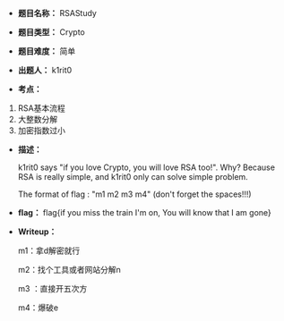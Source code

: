 * **题目名称：** RSAStudy

* **题目类型：** Crypto

* **题目难度：** 简单

* **出题人：** k1rit0

* **考点：**  

1.  RSA基本流程
2.  大整数分解
3.  加密指数过小


* **描述：**  

  k1rit0 says "if you love Crypto, you will love RSA too!". Why? Because RSA is really simple, and k1rit0 only can solve simple problem.

  The format of flag : "m1 m2 m3 m4" (don't forget the spaces!!!)

* **flag：** flag{if you miss the train I'm on, You will know that I am gone}

* **Writeup：** 

  m1：拿d解密就行

  m2：找个工具或者网站分解n

  m3 ：直接开五次方

  m4：爆破e

